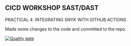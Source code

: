 ## CICD WORKSHOP SAST/DAST 

PRACTICAL 4: INTEGRATING SNYK WITH GITHUB ACTIONS

Made some changes to the code and committed to the repo.

[![Quality gate](https://sonarcloud.io/api/project_badges/quality_gate?project=Rynorbu_cicd_demo1)](https://sonarcloud.io/summary/new_code?id=Rynorbu_cicd_demo1)

